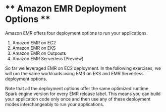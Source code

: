 # ** Amazon EMR Deployment Options **

Amazon EMR offers four deployment options to run your applications.

1. Amazon EMR on EC2
2. Amazon EMR on EKS
3. Amazon EMR on Outposts
4. Amazon EMR Serverless (Preview)

So far we leveraged EMR on EC2 deployment. In the following exercises, we will run the same workloads using EMR on EKS and EMR Serverless deployment options.

Note that all the deployment options offer the same optimized runtime Spark engine version for every EMR release label. This means you can build your application code only once and then use any of these deployment modes interchangeably to run your applications. 
